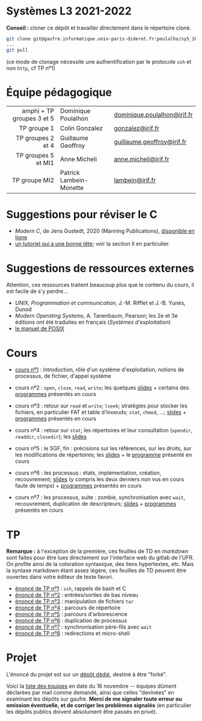 Systèmes L3 2021-2022
=================

**Conseil :** cloner ce dépôt et travailler directement dans le répertoire cloné.

```bash
git clone git@gaufre.informatique.univ-paris-diderot.fr:poulalho/sy5_2021-2022.git
...
git pull
```
(ce mode de clonage nécessite une authentification par le protocole `ssh`
et non `http`, cf TP nº1)

# Équipe pédagogique

| | | |
|---:|---|---|
| amphi + TP groupes 3 et 5 | Dominique Poulalhon | dominique.poulalhon@irif.fr |
| TP groupe 1 | Colin Gonzalez | gonzalez@irif.fr |
| TP groupes 2 et 4 | Guillaume Geoffroy |  guillaume.geoffroy@irif.fr |
| TP groupes 5 et MI1 | Anne Micheli | anne.micheli@irif.fr |
| TP groupe MI2 | Patrick Lambein-Monette | lambein@irif.fr |

# Suggestions pour réviser le C

* _Modern C_, de Jens Gustedt, 2020 (Manning Publications), [disponible en
  ligne](https://modernc.gforge.inria.fr/)
* [un tutoriel qui a une bonne
  tête](https://zestedesavoir.com/tutoriels/755/le-langage-c-1/); voir la
  section II en particulier.

# Suggestions de ressources externes 

Attention, ces ressources traitent beaucoup plus que le contenu du cours,
il est facile de s'y perdre...

* _UNIX, Programmation et communication_, J.-M. Rifflet et J.-B. Yunès, Dunod
* _Modern Operating Systems_, A. Tanenbaum, Pearson; les 2e et 3e éditions ont été traduites en français (_Systèmes d'exploitation_)
* [le manuel de POSIX](https://pubs.opengroup.org/onlinepubs/9699919799/)


# Cours

* [cours nº1](Cours/cours_1.pdf) : introduction, rôle d'un système
  d'exploitation, notions de processus, de fichier, d'appel système

* cours nº2 : `open`, `close`, `read`, `write`; les quelques
  [slides](Cours/cours_2.pdf) + certains des
  [programmes](Cours/code_cours2) présentés en cours

* cours nº3 : retour sur `read` et `write`; `lseek`;
  stratégies pour stocker les fichiers, en particulier FAT et table
  d'inoeuds; `stat`, `chmod`, ...; [slides](Cours/cours_3.pdf) +
  [programmes](Cours/code_cours3) présentés en cours

* cours nº4 : retour sur `stat`; les répertoires et leur consultation
  (`opendir`, `readdir`, `closedir`); les [slides](Cours/cours_4.pdf)

* cours nº5 : le SGF, fin : précisions sur les références, sur les 
  droits, sur les modifications de répertoires; les [slides](Cours/cours_5.pdf) + le [programme](Cours/code_cours5) présenté en cours

* cours nº6 : les processus : états, implémentation, création, recouvrement;
  [slides](Cours/cours_6.pdf) (y compris les deux derniers non vus en cours
  faute de temps) + [programmes](Cours/code_cours6) présentés en cours

* cours nº7 : les processus, suite : zombie, synchronisation avec `wait`, 
  recouvrement, duplication de descripteurs; 
  [slides](Cours/cours_7.pdf) + [programmes](Cours/code_cours7) présentés en cours

# TP

**Remarque :** à l'exception de la première, ces feuilles de TD en *markdown* sont faites pour être lues directement sur l'interface web du gitlab de l'UFR. On profite ainsi de la coloration syntaxique, des liens hypertextes, etc. Mais la syntaxe markdown étant assez légère, ces feuilles de TD peuvent être ouvertes dans votre éditeur de texte favori.

* [énoncé de TP nº1](TP/TP1/tp1.pdf) : `ssh`, rappels de bash et C 
* [énoncé de TP nº2](TP/TP2/tp2.md) : entrées/sorties de bas niveau
* [énoncé de TP nº3](TP/TP3/tp3.md) : manipulation de fichiers `tar`
* [énoncé de TP nº4](TP/TP4/tp4.md) : parcours de répertoire
* [énoncé de TP nº5](TP/TP5/tp5.md) : parcours d'arborescence
* [énoncé de TP nº6](TP/TP6/tp6.md) : duplication de processus
* [énoncé de TP nº7](TP/TP7/tp7.md) : synchronisation père-fils avec `wait`
* [énoncé de TP nº8](TP/TP8/tp8.md) : redirections et micro-shell

# Projet

L'énoncé du projet est sur un [dépôt
dédié](https://gaufre.informatique.univ-paris-diderot.fr/poulalho/sy5-projet-2021-2022), destiné à être "forké".

Voici la [liste des équipes](equipes.md) en date du 16 novembre -- équipes
dûment déclarées par mail comme demandé, ainsi que celles "devinées" en
examinant les dépôts sur gaufre. **Merci de me signaler toute erreur ou
omission éventuelle, et de corriger les problèmes signalés** (en
particulier les dépôts publics doivent absolument être passés en privé).

